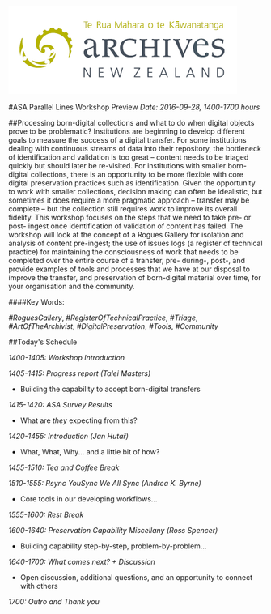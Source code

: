﻿![image](src/images/archives-nz-logo.png)

#ASA Parallel Lines Workshop Preview
*Date: 2016-09-28, 1400-1700 hours*

##Processing born-digital collections and what to do when digital objects prove to be problematic? 
Institutions are beginning to develop different goals to measure the success of a digital transfer. For some institutions dealing with continuous streams of data into their repository, the bottleneck of identification and validation is too great – content needs to be triaged quickly but should later be re-visited. For institutions with smaller born-digital collections, there is an opportunity to be more flexible with core digital preservation practices such as identification. Given the opportunity to work with smaller collections, decision making can often be idealistic, but sometimes it does require a more pragmatic approach – transfer may be complete – but the collection still requires work to improve its overall fidelity. This workshop focuses on the steps that we need to take pre- or post- ingest once identification of validation of content has failed. The workshop will look at the concept of a Rogues Gallery for isolation and analysis of content pre-ingest; the use of issues logs (a register of technical practice) for maintaining the consciousness of work that needs to be completed over the entire course of a transfer, pre- during-, post-, and provide examples of tools and processes that we have at our disposal to improve the transfer, and preservation of born-digital material over time, for your organisation and the community.

####Key Words: 

*#RoguesGallery*, *#RegisterOfTechnicalPractice*, *#Triage*, *#ArtOfTheArchivist*, *#DigitalPreservation*, *#Tools*, *#Community*

##Today's Schedule

*1400-1405: Workshop Introduction*

*1405-1415: Progress report (Talei Masters)*
* Building the capability to accept born-digital transfers

*1415-1420: ASA Survey Results*
* What are *they* expecting from this?

*1420-1455: Introduction (Jan Hutař)*
* What, What, Why... and a little bit of how?

*1455-1510: Tea and Coffee Break*

*1510-1555: Rsync YouSync We All Sync (Andrea K. Byrne)*
* Core tools in our developing workflows...

*1555-1600: Rest Break*

*1600-1640: Preservation Capability Miscellany (Ross Spencer)*
* Building capability step-by-step, problem-by-problem... 

*1640-1700: What comes next? + Discussion*
* Open discussion, additional questions, and an opportunity to connect with others

*1700: Outro and Thank you*
